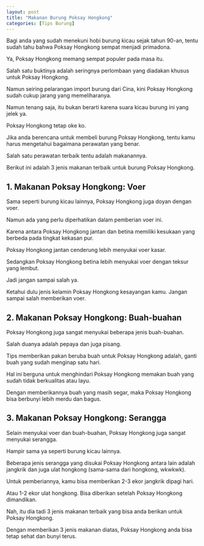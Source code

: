 ```yaml
---
layout: post
title: "Makanan Burung Poksay Hongkong"
categories: [Tips Burung]
---
```


Bagi anda yang sudah menekuni hobi burung kicau sejak tahun 90-an, tentu sudah tahu bahwa Poksay Hongkong sempat menjadi primadona.

Ya, Poksay Hongkong memang sempat populer pada masa itu.

Salah satu buktinya adalah seringnya perlombaan yang diadakan khusus untuk Poksay Hongkong.

Namun seiring pelarangan import burung dari Cina, kini Poksay Hongkong sudah cukup jarang yang memeliharanya.

Namun tenang saja, itu bukan berarti karena suara kicau burung ini yang jelek ya.

Poksay Hongkong tetap oke ko.

Jika anda berencana untuk membeli burung Poksay Hongkong, tentu kamu harus mengetahui bagaimana perawatan yang benar.

Salah satu perawatan terbaik tentu adalah makanannya.

Berikut ini adalah 3 jenis makanan terbaik untuk burung Poksay Hongkong.

## 1. Makanan Poksay Hongkong: Voer

Sama seperti burung kicau lainnya, Poksay Hongkong juga doyan dengan voer.

Namun ada yang perlu diperhatikan dalam pemberian voer ini.

Karena antara Poksay Hongkong jantan dan betina memiliki kesukaan yang berbeda pada tingkat kekasan pur.

Poksay Hongkong jantan cenderung lebih menyukai voer kasar.

Sedangkan Poksay Hongkong betina lebih menyukai voer dengan teksur yang lembut.

Jadi jangan sampai salah ya.

Ketahui dulu jenis kelamin Poksay Hongkong kesayangan kamu. Jangan sampai salah memberikan voer.

## 2. Makanan Poksay Hongkong: Buah-buahan

Poksay Hongkong juga sangat menyukai beberapa jenis buah-buahan.

Salah duanya adalah pepaya dan juga pisang.

Tips memberikan pakan beruba buah untuk Poksay Hongkong adalah, ganti buah yang sudah menginap satu hari.

Hal ini berguna untuk menghindari Poksay Hongkong memakan buah yang sudah tidak berkualitas atau layu.

Dengan memberikannya buah yang masih segar, maka Poksay Hongkong bisa berbunyi lebih merdu dan bagus.

## 3. Makanan Poksay Hongkong: Serangga

Selain menyukai voer dan buah-buahan, Poksay Hongkong juga sangat menyukai serangga.

Hampir sama ya seperti burung kicau lainnya.

Beberapa jenis serangga yang disukai Poksay Hongkong antara lain adalah jangkrik dan juga ulat hongkong (sama-sama dari hongkong, wkwkwk).

Untuk pemberiannya, kamu bisa memberikan 2-3 ekor jangkrik dipagi hari.

Atau 1-2 ekor ulat hongkong. Bisa diberikan setelah Poksay Hongkong dimandikan.

Nah, itu dia tadi 3 jenis makanan terbaik yang bisa anda berikan untuk Poksay Hongkong.

Dengan memberikan 3 jenis makanan diatas, Poksay Hongkong anda bisa tetap sehat dan bunyi terus.